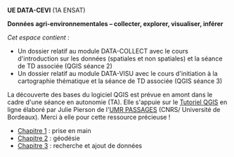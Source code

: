 **UE DATA-CEVI** (1A ENSAT)

**Données agri-environnementales – collecter, explorer, visualiser, inférer**

*Cet espace contient* :

- Un dossier relatif au module DATA-COLLECT avec le cours d'introduction sur les données (spatiales et non spatiales) et la séance de TD associée (QGIS séance 2)
- Un dossier relatif au module DATA-VISU avec le cours d'initiation à la cartographie thématique et la séance de TD associée (QGIS séance 3)

La découverte des bases du logiciel QGIS est prévue en amont dans le cadre d'une séance en autonomie (TA). Elle s'appuie sur le [Tutoriel QGIS](https://ouvrir.passages.cnrs.fr/tutoqgis/index.php) en ligne élaboré par Julie Pierson de l'[UMR PASSAGES](https://www.passages.cnrs.fr/) (CNRS/ Université de Bordeaux). Merci à elle pour cette ressource précieuse !

- [Chapitre 1](https://ouvrir.passages.cnrs.fr/tutoqgis/01_00_prise_en_main.php) : prise en main
- [Chapitre 2](https://ouvrir.passages.cnrs.fr/tutoqgis/02_00_geodesie.php) : géodésie
- [Chapitre 3](https://ouvrir.passages.cnrs.fr/tutoqgis/03_00_recherche_ajout.php) : recherche et ajout de données


